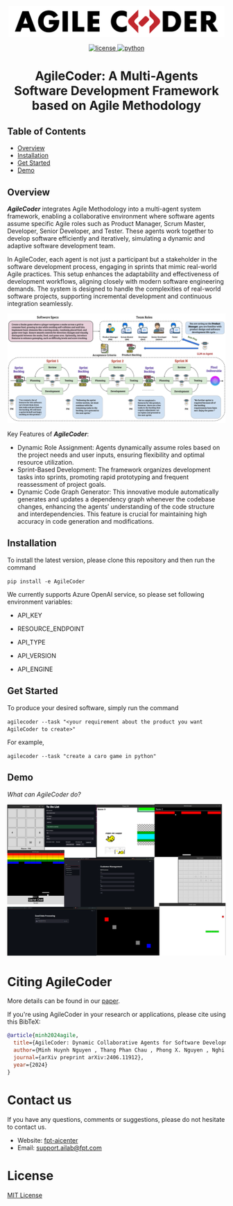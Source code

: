     
<p align="center">
    <br>
    <img src="assets/logo_1.svg" width="500"/>
    <br>
<p>
<div align="center">
  <a href="https://opensource.org/license/apache-2-0/">
  <img alt="license" src="https://img.shields.io/badge/License-Apache%202.0-green.svg"/>
  </a>
   <a href="https://www.python.org/downloads/release/python-380/">
  <img alt="python" src="https://img.shields.io/badge/python-3.8+-yellow.svg"/>
  </a> 


    
# AgileCoder: A Multi-Agents Software Development Framework based on Agile Methodology

<!-- 
[![Code License](https://img.shields.io/badge/Code%20License-Apache_2.0-green.svg)](https://github.com/bdqnghi/CodeTF_personal/blob/main/LICENSE)
[![Python 3.9+](https://img.shields.io/badge/python-3.9+-blue.svg)](https://www.python.org/downloads/release/python-390/)
[![Code style: black](https://img.shields.io/badge/code%20style-black-000000.svg)](https://github.com/psf/black) -->
 </div>   
    
## Table of Contents
  - [Overview](#overview)
  - [Installation](#installation)
  - [Get Started](#get-started)
  - [Demo](#demo)



## Overview
***AgileCoder*** integrates Agile Methodology into a multi-agent system framework, enabling a collaborative environment where software agents assume specific Agile roles such as Product Manager, Scrum Master, Developer, Senior Developer, and Tester. These agents work together to develop software efficiently and iteratively, simulating a dynamic and adaptive software development team.

In AgileCoder, each agent is not just a participant but a stakeholder in the software development process, engaging in sprints that mimic real-world Agile practices. This setup enhances the adaptability and effectiveness of development workflows, aligning closely with modern software engineering demands. The system is designed to handle the complexities of real-world software projects, supporting incremental development and continuous integration seamlessly.

<div align="center">
  <img alt="demo" src="assets/overview.jpg"/>
</div>


Key Features of ***AgileCoder***:
- Dynamic Role Assignment: Agents dynamically assume roles based on the project needs and user inputs, ensuring flexibility and optimal resource utilization.
- Sprint-Based Development: The framework organizes development tasks into sprints, promoting rapid prototyping and frequent reassessment of project goals.
- Dynamic Code Graph Generator: This innovative module automatically generates and updates a dependency graph whenever the codebase changes, enhancing the agents’ understanding of the code structure and interdependencies. This feature is crucial for maintaining high accuracy in code generation and modifications.


## Installation
To install the latest version, please clone this repository and then run the command

``
pip install -e AgileCoder
``


We currently supports Azure OpenAI service, so please set following environment variables:

* API_KEY

* RESOURCE_ENDPOINT

* API_TYPE

* API_VERSION

* API_ENGINE
## Get Started
To produce your desired software, simply run the command

``
agilecoder --task "<your requirement about the product you want AgileCoder to create>"
``

For example,

``
agilecoder --task "create a caro game in python"
``


## Demo

*What can AgileCoder do?*

<div align="center">
  <img alt="demo" src="assets/demo_image.png"/>
</div>

# Citing AgileCoder
More details can be found in our [paper](https://arxiv.org/abs/2406.11912). 

If you're using AgileCoder in your research or applications, please cite using this BibTeX:
```bibtex
@article{minh2024agile,
  title={AgileCoder: Dynamic Collaborative Agents for Software Development based on Agile Methodology},
  author={Minh Huynh Nguyen , Thang Phan Chau , Phong X. Nguyen , Nghi D. Q. Bui},
  journal={arXiv preprint arXiv:2406.11912},
  year={2024}
}
```

# Contact us
If you have any questions, comments or suggestions, please do not hesitate to contact us.
- Website: [fpt-aicenter](https://www.fpt-aicenter.com/ai-residency/)
- Email: support.ailab@fpt.com

# License
[MIT License](LICENSE)
